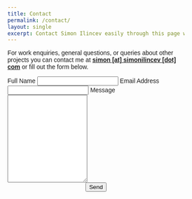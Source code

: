 ```yaml
---
title: Contact
permalink: /contact/
layout: single
excerpt: Contact Simon Ilincev easily through this page with a message and your email address.
---
```

For work enquiries, general questions, or queries about other projects you can contact me at **[simon [at] simonilincev [dot] com](mailto:simon@simonilincev.com)** or fill out the form below.

<html>
<head>
<meta name="viewport" content="width=device-width, initial-scale=1">
<style>
body {font-family: Arial, Helvetica, sans-serif;}
* {box-sizing: border-box;}

input[type=text], select, textarea {
  width: 100%;
  padding: 12px;
  border: 1px solid #ccc;
  border-radius: 4px;
  box-sizing: border-box;
  margin-top: 6px;
  margin-bottom: 16px;
  resize: vertical;
}

input[type=submit] {
  background-color: #4CAF50;
  color: white;
  padding: 12px 20px;
  border: none;
  border-radius: 4px;
  cursor: pointer;
}

input[type=submit]:hover {
  background-color: #45a049;
}

.container {
  border-radius: 5px;
  background-color: #f2f2f2;
  padding: 20px;
}
</style>
</head>
<body>

<div class="container">
  <form action="https://formspree.io/meqrnpae" method="POST">
    <label for="fname">Full Name</label>
    <input type="text" id="name" name="name">
    <label for="lname">Email Address</label>
    <input type="email" id="lname" name="_replyto">
    <label for="subject">Message</label>
    <textarea id="subject" name="subject" style="height:200px"></textarea>
    <center><input type="submit" value="Send"></center>
  </form>
</div>

</body>
</html>
